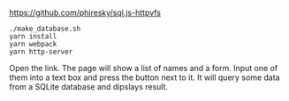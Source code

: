 https://github.com/phiresky/sql.js-httpvfs

```
./make_database.sh
yarn install
yarn webpack
yarn http-server
```

Open the link. The page will show a list of names and a form. Input one of them
into a text box and press the button next to it. It will query some data from
a SQLite database and dipslays result.
